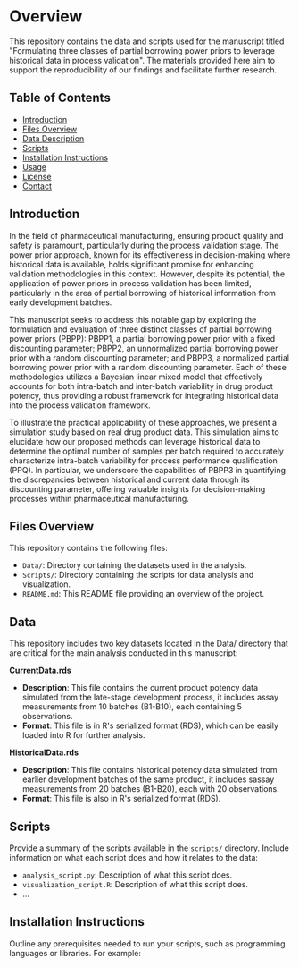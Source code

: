 # Overview

This repository contains the data and scripts used for the manuscript titled "Formulating three classes of partial borrowing power priors to leverage historical data in process validation". The materials provided here aim to support the reproducibility of our findings and facilitate further research.

## Table of Contents

- [Introduction](#introduction)
- [Files Overview](#files-overview)
- [Data Description](#data-description)
- [Scripts](#scripts)
- [Installation Instructions](#installation-instructions)
- [Usage](#usage)
- [License](#license)
- [Contact](#contact)

## Introduction

In the field of pharmaceutical manufacturing, ensuring product quality and safety is paramount, particularly during the process validation stage. The power prior approach, known for its effectiveness in decision-making where historical data is available, holds significant promise for enhancing validation methodologies in this context. However, despite its potential, the application of power priors in process validation has been limited, particularly in the area of partial borrowing of historical information from early development batches.

This manuscript seeks to address this notable gap by exploring the formulation and evaluation of three distinct classes of partial borrowing power priors (PBPP): PBPP1, a partial borrowing power prior with a fixed discounting parameter; PBPP2, an unnormalized partial borrowing power prior with a random discounting parameter; and PBPP3, a normalized partial borrowing power prior with a random discounting parameter. Each of these methodologies utilizes a Bayesian linear mixed model that effectively accounts for both intra-batch and inter-batch variability in drug product potency, thus providing a robust framework for integrating historical data into the process validation framework.

To illustrate the practical applicability of these approaches, we present a simulation study based on real drug product data. This simulation aims to elucidate how our proposed methods can leverage historical data to determine the optimal number of samples per batch required to accurately characterize intra-batch variability for process performance qualification (PPQ). In particular, we underscore the capabilities of PBPP3 in quantifying the discrepancies between historical and current data through its discounting parameter, offering valuable insights for decision-making processes within pharmaceutical manufacturing.

## Files Overview

This repository contains the following files:

- `Data/`: Directory containing the datasets used in the analysis.
- `Scripts/`: Directory containing the scripts for data analysis and visualization.
- `README.md`: This README file providing an overview of the project.

## Data
This repository includes two key datasets located in the Data/ directory that are critical for the main analysis conducted in this manuscript:

**CurrentData.rds**

 - **Description**: This file contains the current product potency data simulated from the late-stage development process, it includes assay measurements from 10 batches (B1-B10), each containing 5 observations.
 - **Format**: This file is in R's serialized format (RDS), which can be easily loaded into R for further analysis.

**HistoricalData.rds**

 - **Description**: This file contains historical potency data simulated from earlier development batches of the same product, it includes sassay measurements from 20 batches (B1-B20), each with 20 observations.
 - **Format**: This file is also in R's serialized format (RDS).


## Scripts

Provide a summary of the scripts available in the `scripts/` directory. Include information on what each script does and how it relates to the data:

- `analysis_script.py`: Description of what this script does.
- `visualization_script.R`: Description of what this script does.
- ...

## Installation Instructions

Outline any prerequisites needed to run your scripts, such as programming languages or libraries. For example:

